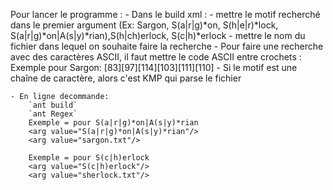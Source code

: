 Pour lancer le programme :
	- Dans le build xml :
		- mettre le motif recherché dans le premier argument (Ex: Sargon, S(a|r|g)*on, S(h|e|r)*lock, S(a|r|g)*on|A(s|y)*rian),S(h|ch)erlock, S(c|h)*erlock
		- mettre le nom du fichier dans lequel on souhaite faire la recherche
		- Pour faire une recherche avec des caractères ASCII, il faut mettre le code ASCII entre crochets : Exemple pour Sargon: [83][97][114][103][111][110]
		- Si le motif est une chaîne de caractère, alors c'est KMP qui parse le fichier
	
	- En ligne decommande:
		`ant build` 
		`ant Regex`
		Exemple = pour S(a|r|g)*on|A(s|y)*rian
		<arg value="S(a|r|g)*on|A(s|y)*rian"/>
        <arg value="sargon.txt"/>
        
        Exemple = pour S(c|h)erlock
        <arg value="S(c|h)erlock"/>
        <arg value="sherlock.txt"/>
